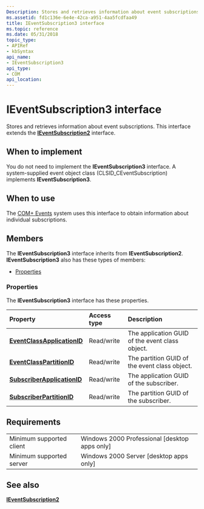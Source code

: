 ```yaml
---
Description: Stores and retrieves information about event subscriptions. This interface extends the IEventSubscription2 interface.
ms.assetid: fd1c136e-6e4e-42ca-a951-4aa5fcdfaa49
title: IEventSubscription3 interface
ms.topic: reference
ms.date: 05/31/2018
topic_type: 
- APIRef
- kbSyntax
api_name: 
- IEventSubscription3
api_type: 
- COM
api_location: 
---
```


# IEventSubscription3 interface

Stores and retrieves information about event subscriptions. This interface extends the [**IEventSubscription2**](ieventsubscription2.md) interface.

## When to implement

You do not need to implement the **IEventSubscription3** interface. A system-supplied event object class (CLSID\_CEventSubscription) implements **IEventSubscription3**.

## When to use

The [COM+ Events](com--events.md) system uses this interface to obtain information about individual subscriptions.

## Members

The **IEventSubscription3** interface inherits from **IEventSubscription2**. **IEventSubscription3** also has these types of members:

-   [Properties](#properties)

### Properties

The **IEventSubscription3** interface has these properties.



| Property                                                                                  | Access type           | Description                                                |
|:------------------------------------------------------------------------------------------|:----------------------|:-----------------------------------------------------------|
| [**EventClassApplicationID**](ieventsubscription3-eventclassapplicationid.md)<br/> | Read/write<br/> | The application GUID of the event class object.<br/> |
| [**EventClassPartitionID**](ieventsubscription3-eventclasspartitionid.md)<br/>     | Read/write<br/> | The partition GUID of the event class object.<br/>   |
| [**SubscriberApplicationID**](ieventsubscription3-subscriberapplicationid.md)<br/> | Read/write<br/> | The application GUID of the subscriber.<br/>         |
| [**SubscriberPartitionID**](ieventsubscription3-subscriberpartitionid.md)<br/>     | Read/write<br/> | The partition GUID of the subscriber.<br/>           |



 

## Requirements



|                                     |                                                            |
|-------------------------------------|------------------------------------------------------------|
| Minimum supported client<br/> | Windows 2000 Professional \[desktop apps only\]<br/> |
| Minimum supported server<br/> | Windows 2000 Server \[desktop apps only\]<br/>       |



## See also

<dl> <dt>

[**IEventSubscription2**](ieventsubscription2.md)
</dt> </dl>

 

 




